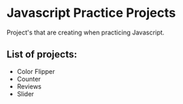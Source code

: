 # Javascript Practice Projects

Project's that are creating when practicing Javascript.

## List of projects:

* Color Flipper
* Counter
* Reviews
* Slider